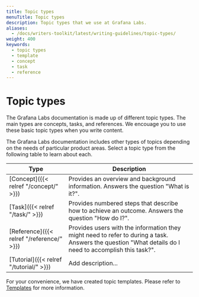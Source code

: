 ```yaml
---
title: Topic types
menuTitle: Topic types
description: Topic types that we use at Grafana Labs.
aliases:
  - /docs/writers-toolkit/latest/writing-guidelines/topic-types/
weight: 400
keywords:
  - topic types
  - template
  - concept
  - task
  - reference
---
```


# Topic types

The Grafana Labs documentation is made up of different topic types. The main types are concepts, tasks, and references. We encouage you to use these basic topic types when you write content.

The Grafana Labs documentation includes other types of topics depending on the needs of particular product areas. Select a topic type from the following table to learn about each.

Type | Description
---|---
[Concept]({{< relref "/concept/" >}}) | Provides an overview and background information. Answers the question "What is it?".
[Task]({{< relref "/task/" >}}) | Provides numbered steps that describe how to achieve an outcome. Answers the question "How do I?".
[Reference]({{< relref "/reference/" >}}) | Provides users with the information they might need to refer to during a task. Answers the question "What details do I need to accomplish this task?".
[Tutorial]({{< relref "/tutorial/" >}}) |  Add description...

For your convenience, we have created topic templates. Please refer to [Templates](https://github.com/grafana/writers-toolkit/tree/main/docs/static/templates) for more information.

